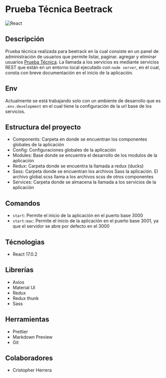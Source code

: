 # Prueba Técnica Beetrack

![React](https://res.cloudinary.com/practicaldev/image/fetch/s--fced_LNQ--/c_imagga_scale,f_auto,fl_progressive,h_420,q_auto,w_1000/https://dev-to-uploads.s3.amazonaws.com/i/1zg83mt0lo13dfmff1cr.png)

## Descripción

Prueba técnica realizada para beetrack en la cual consiste en un panel de administración de usuarios que permite listar, paginar. agregar y eliminar usuarios [Prueba Técnica](https://github.com/Beetrack/frontend-test). La llamada a los servicios es mediante servicios REST que están en un entorno local ejecutado con `node server`, en el cual, consta con breve documentación en el inicio de la aplicación.

## Env

Actualmente se está trabajando solo con un ambiente de desarrollo que es `.env.development` en el cual tiene la configuración de la url base de los servicios.

## Estructura del proyecto

- Components: Carpeta en donde se encuentran los componentes globales de la aplicación
- Config: Configuraciones globales de la aplicación
- Modules: Base donde se encuentra el desarrollo de los modulos de la aplicación
- Redux: Carpeta donde se encuentra la llamada a redux (ducks)
- Sass: Carpeta donde se encuentran los archivos Sass la aplicación. El archivo global.scss llama a los archivos scss de otros componentes
- Services: Carpeta donde se almacena la llamada a los servicios de la aplicación

## Comandos

- `start`: Permite el inicio de la aplicación en el puerto base 3000
- `start:mac`: Permite el inicio de la aplicación en el puerto base 3001, ya que el servidor se abre por defecto en el 3000

## Técnologias

- React 17.0.2

## Librerías

- Axios
- Material UI
- Redux
- Redux thunk
- Sass

## Herramientas

- Prettier
- Markdown Preview
- Git

## Colaboradores

- Cristopher Herrera
